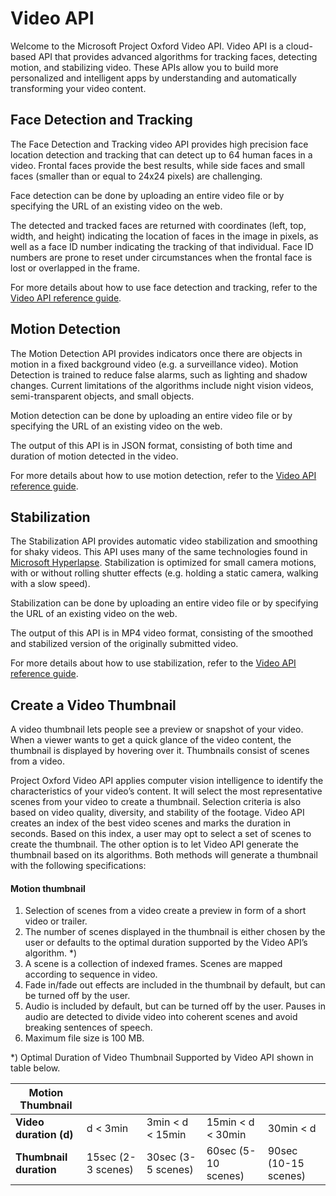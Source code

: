 <!-- 
NavPath: Video API
LinkLabel: Overview
Url: Video/documentation/Overview
Weight: 100
-->

# Video API


Welcome to the Microsoft Project Oxford Video API. Video API is a cloud-based API that provides advanced algorithms for tracking faces, detecting motion, and stabilizing video. These APIs allow you to build more personalized and intelligent apps by understanding and automatically transforming your video content.

## Face Detection and Tracking
The Face Detection and Tracking video API provides high precision face location detection and tracking that can detect up to 64 human faces in a video. Frontal faces provide the best results, while side faces and small faces (smaller than or equal to 24x24 pixels) are challenging.

Face detection can be done by uploading an entire video file or by specifying the URL of an existing video on the web.

The detected and tracked faces are returned with coordinates (left, top, width, and height) indicating the location of faces in the image in pixels, as well as a face ID number indicating the tracking of that individual. Face ID numbers are prone to reset under circumstances when the frontal face is lost or overlapped in the frame.

For more details about how to use face detection and tracking, refer to the [Video API reference guide](https://dev.projectoxford.ai/docs/services/565d6516778daf15800928d5/operations/565d6517778daf0978c45e39).

## Motion Detection
The Motion Detection API provides indicators once there are objects in motion in a fixed background video (e.g. a surveillance video). Motion Detection is trained to reduce false alarms, such as lighting and shadow changes. Current limitations of the algorithms include night vision videos, semi-transparent objects, and small objects.

Motion detection can be done by uploading an entire video file or by specifying the URL of an existing video on the web.

The output of this API is in JSON format, consisting of both time and duration of motion detected in the video.

For more details about how to use motion detection, refer to the [Video API reference guide](https://dev.projectoxford.ai/docs/services/565d6516778daf15800928d5/operations/565d6517778daf0978c45e3a).

## Stabilization
The Stabilization API provides automatic video stabilization and smoothing for shaky videos. This API uses many of the same technologies found in [Microsoft Hyperlapse](http://research.microsoft.com/en-us/um/redmond/projects/hyperlapseapps/). Stabilization is optimized for small camera motions, with or without rolling shutter effects (e.g. holding a static camera, walking with a slow speed).

Stabilization can be done by uploading an entire video file or by specifying the URL of an existing video on the web.

The output of this API is in MP4 video format, consisting of the smoothed and stabilized version of the originally submitted video.

For more details about how to use stabilization, refer to the [Video API reference guide](https://dev.projectoxford.ai/docs/services/565d6516778daf15800928d5/operations/565d6517778daf0978c45e35).

## Create a Video Thumbnail 
A video thumbnail lets people see a preview or snapshot of your video. When a viewer wants to get a quick glance of the video content, the thumbnail is displayed by hovering over it. Thumbnails consist of scenes from a video. 

Project Oxford Video API applies computer vision intelligence to identify the characteristics of your video’s content. It will select the most representative scenes from your video to create a thumbnail. Selection criteria is also based on video quality, diversity, and stability of the footage. Video API creates an index of the best video scenes and marks the duration in seconds. Based on this index, a user may opt to select a set of scenes to create the thumbnail. The other option is to let Video API generate the thumbnail based on its algorithms. Both methods will generate a thumbnail with the following specifications:

#### Motion thumbnail 
1)	Selection of scenes from a video create a preview in form of a short video or trailer.  
2)	The number of scenes displayed in the thumbnail is either chosen by the user or defaults to the optimal duration supported by the Video API’s algorithm. \*)  
3)	A scene is a collection of indexed frames. Scenes are mapped according to sequence in video.  
4)	Fade in/fade out effects are included in the thumbnail by default, but can be turned off by the user.  
5)	Audio is included by default, but can be turned off by the user. Pauses in audio are detected to divide video into coherent scenes and avoid breaking sentences of speech.  
6)	Maximum file size is 100 MB.  

\*) Optimal Duration of Video Thumbnail Supported by Video API shown in table below.


Motion Thumbnail   |  | | | | 
---------|---------|---------|---------|---------
**Video duration (d)**    |   d < 3min      |   3min < d < 15min      |   15min < d < 30min      | 30min < d        
**Thumbnail duration**    |    15sec (2-3 scenes)     |    30sec (3-5 scenes)    |    60sec (5-10 scenes)     |      90sec (10-15 scenes)   




